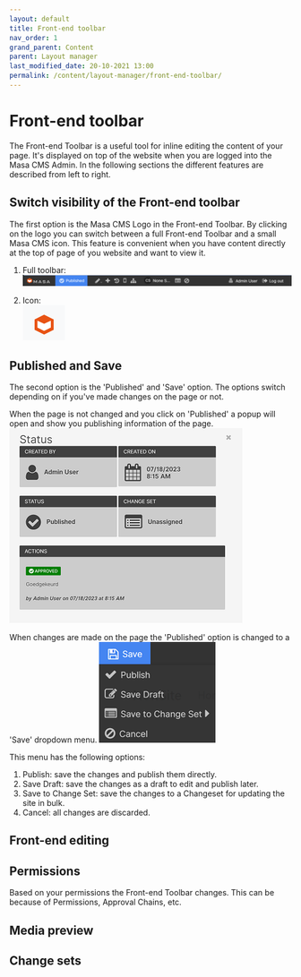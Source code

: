 ```yaml
---
layout: default
title: Front-end toolbar
nav_order: 1
grand_parent: Content
parent: Layout manager
last_modified_date: 20-10-2021 13:00
permalink: /content/layout-manager/front-end-toolbar/
---
```


# Front-end toolbar

The Front-end Toolbar is a useful tool for inline editing the content of your page. 
It's displayed on top of the website when you are logged into the Masa CMS Admin.
In the following sections the different features are described from left to right.

## Switch visibility of the Front-end toolbar
The first option is the Masa CMS Logo in the Front-end Toolbar. By clicking on the logo you can switch between a full Front-end Toolbar and a small Masa CMS icon. This feature is convenient when you have content directly at the top of page of you website and want to view it.

1. Full toolbar:  
![frontendtoolbarfull](/assets/02_content/01_layout-manager/01_front-end-toolbar/front-end-toolbar_full.png)

2. Icon:  
![frontendtoolbaricon](/assets/02_content/01_layout-manager/01_front-end-toolbar/front-end-toolbar_icon.png)

## Published and Save
The second option is the 'Published' and 'Save' option.
The options switch depending on if you've made changes on the page or not.

When the page is not changed and you click on 'Published' a popup will open and show you publishing information of the page.  
![frontendtoolbarpublishedmodal](/assets/02_content/01_layout-manager/01_front-end-toolbar/front-end-toolbar_published_modal.png)  

When changes are made on the page the 'Published' option is changed to a 'Save' dropdown menu.
![frontendtoolbarsavemenu](/assets/02_content/01_layout-manager/01_front-end-toolbar/front-end-toolbar_save_menu.png)  

This menu has the following options:

1. Publish: save the changes and publish them directly.
2. Save Draft: save the changes as a draft to edit and publish later.
3. Save to Change Set: save the changes to a Changeset for updating the site in bulk.
4. Cancel: all changes are discarded.

## Front-end editing

## Permissions

Based on your permissions the Front-end Toolbar changes.
This can be because of Permissions, Approval Chains, etc.


## Media preview

## Change sets
